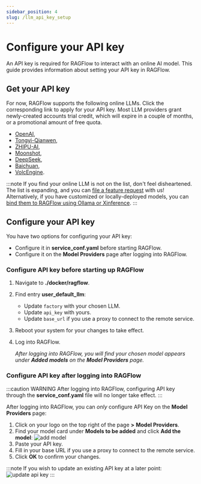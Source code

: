 ```yaml
---
sidebar_position: 4
slug: /llm_api_key_setup
---
```


# Configure your API key

An API key is required for RAGFlow to interact with an online AI model. This guide provides information about setting your API key in RAGFlow.

## Get your API key

For now, RAGFlow supports the following online LLMs. Click the corresponding link to apply for your API key. Most LLM providers grant newly-created accounts trial credit, which will expire in a couple of months, or a promotional amount of free quota.

- [OpenAI](https://platform.openai.com/login?launch),
- [Tongyi-Qianwen](https://dashscope.console.aliyun.com/model),
- [ZHIPU-AI](https://open.bigmodel.cn/),
- [Moonshot](https://platform.moonshot.cn/docs),
- [DeepSeek](https://platform.deepseek.com/api-docs/),
- [Baichuan](https://www.baichuan-ai.com/home),
- [VolcEngine](https://www.volcengine.com/docs/82379).

:::note
If you find your online LLM is not on the list, don't feel disheartened. The list is expanding, and you can [file a feature request](https://github.com/infiniflow/ragflow/issues/new?assignees=&labels=feature+request&projects=&template=feature_request.yml&title=%5BFeature+Request%5D%3A+) with us! Alternatively, if you have customized or locally-deployed models, you can [bind them to RAGFlow using Ollama or Xinference](./deploy_local_llm.md).
:::

## Configure your API key

You have two options for configuring your API key:

- Configure it in **service_conf.yaml** before starting RAGFlow.
- Configure it on the **Model Providers** page after logging into RAGFlow.

### Configure API key before starting up RAGFlow

1. Navigate to **./docker/ragflow**.
2. Find entry **user_default_llm**:
   - Update `factory` with your chosen LLM.
   - Update `api_key` with yours.
   - Update `base_url` if you use a proxy to connect to the remote service.
3. Reboot your system for your changes to take effect.
4. Log into RAGFlow.
   
   *After logging into RAGFlow, you will find your chosen model appears under **Added models** on the **Model Providers** page.*

### Configure API key after logging into RAGFlow

:::caution WARNING
After logging into RAGFlow, configuring API key through the **service_conf.yaml** file will no longer take effect.
:::

After logging into RAGFlow, you can *only* configure API Key on the **Model Providers** page:

1. Click on your logo on the top right of the page **>** **Model Providers**.
2. Find your model card under **Models to be added** and click **Add the model**:
   ![add model](https://github.com/infiniflow/ragflow/assets/93570324/07e43f63-367c-4c9c-8ed3-8a3a24703f4e)
3. Paste your API key.
4. Fill in your base URL if you use a proxy to connect to the remote service.
5. Click **OK** to confirm your changes.

:::note
If you wish to update an existing API key at a later point:
![update api key](https://github.com/infiniflow/ragflow/assets/93570324/0bfba679-33f7-4f6b-9ed6-f0e6e4b228ad)
:::